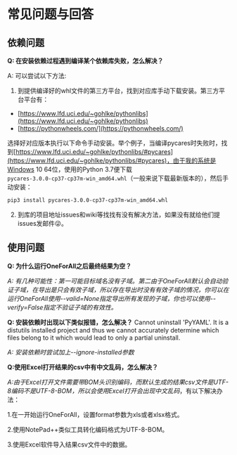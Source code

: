 # 常见问题与回答

## 依赖问题

**Q: 在安装依赖过程遇到编译某个依赖库失败，怎么解决？**

A: 可以尝试以下方法:

1. 到提供编译好的whl文件的第三方平台，找到对应库手动下载安装。第三方平台平台有： 
 * [https://www.lfd.uci.edu/~gohlke/pythonlibs](https://www.lfd.uci.edu/~gohlke/pythonlibs)
 * [https://pythonwheels.com/](https://pythonwheels.com/)

选择好对应版本执行以下命令手动安装。举个例子，当编译pycares时失败时，找到[https://www.lfd.uci.edu/~gohlke/pythonlibs/#pycares](https://www.lfd.uci.edu/~gohlke/pythonlibs/#pycares)，由于我的系统是Windows 10 64位，使用的Python 3.7便下载`pycares‑3.0.0‑cp37‑cp37m‑win_amd64.whl`（一般来说下载最新版本的），然后手动安装：

```bash
pip3 install pycares‑3.0.0‑cp37‑cp37m‑win_amd64.whl
```

2. 到库的项目地址issues和wiki等找找有没有解决方法，如果没有就给他们提issues发邮件😜。

## 使用问题

**Q: 为什么运行OneForAll之后最终结果为空？**

*A: 有几种可能性：第一可能目标域名没有子域。第二由于OneForAll默认会自动验证子域，在导出是只会有效子域，所以存在导出时没有有效子域的情况，你可以在运行OneForAll使用--valid=None指定导出所有发现的子域，你也可以使用--verify=False指定不验证子域的有效性。*

**Q: 安装依赖时出现以下类似报错，怎么解决？**
   Cannot uninstall 'PyYAML'. It is a distutils installed project and thus we cannot accurately determine which files belong to it which would lead to only a partial uninstall.

*A: 安装依赖时尝试加上--ignore-installed参数*

**Q:使用Excel打开结果的csv中有中文乱码，怎么解决？**

*A:由于Excel打开文件需要带BOM头识别编码，而默认生成的结果csv文件是UTF-8编码不是UTF-8-BOM，所以会使用Excel打开会出现中文乱码*，有以下解决办法：

1.在一开始运行OneForAll，设置format参数为xls或者xlsx格式。

2.使用NotePad++类似工具转化编码格式为UTF-8-BOM。

3.使用Excel软件导入结果csv文件中的数据。